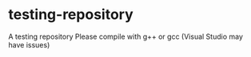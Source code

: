 # testing-repository
A testing repository
Please compile with g++ or gcc
(Visual Studio may have issues)
